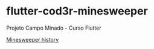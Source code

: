 # flutter-cod3r-minesweeper
Projeto Campo Minado - Curso Flutter

[Minesweeper history](https://freeminesweeper.org/minesweeper-history.php)
